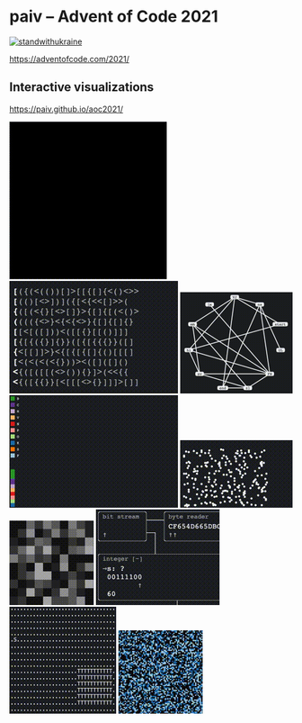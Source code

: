 paiv – Advent of Code 2021
==

[![standwithukraine](https://user-images.githubusercontent.com/196601/157244196-84e6795a-f880-49b6-8d7b-c2d6ed83e71d.svg)](https://ukrainewar.carrd.co/)

https://adventofcode.com/2021/

Interactive visualizations
--
https://paiv.github.io/aoc2021/

[![](docs/day/9/smog.gif)](https://paiv.github.io/aoc2021/day/9/)
[![](docs/day/10/syntax.gif)](https://paiv.github.io/aoc2021/day/10/)
[<img src="docs/day/12/search.gif" width="200">](https://paiv.github.io/aoc2021/day/12/)
[![](docs/day/14/chart.gif)](https://paiv.github.io/aoc2021/day/14/)
[![](docs/day/13/fold.gif)](https://paiv.github.io/aoc2021/day/13/)
[![](docs/day/15/search.gif)](https://paiv.github.io/aoc2021/day/15/)
[![](docs/day/16/device.gif)](https://paiv.github.io/aoc2021/day/16/)
[![](docs/day/17/probe.gif)](https://paiv.github.io/aoc2021/day/17/)
[![](docs/day/25/flock.gif)](https://paiv.github.io/aoc2021/day/25/)
